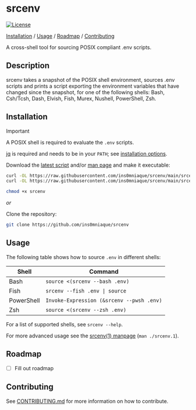 # srcenv

[![License](https://img.shields.io/github/license/ins0mniaque/srcenv)](https://github.com/ins0mniaque/srcenv/blob/master/LICENSE)

[Installation](#installation) / [Usage](#usage) / [Roadmap](#roadmap) / [Contributing](#contributing)

A cross-shell tool for sourcing POSIX compliant .env scripts.

## Description

srcenv takes a snapshot of the POSIX shell environment, sources .env scripts and
prints a script exporting the environment variables that have changed since the
snapshot, for one of the following shells: Bash, Csh/Tcsh, Dash, Elvish, Fish, Murex, Nushell, PowerShell, Zsh.

## Installation

> [!IMPORTANT]
> A POSIX shell is required to evaluate the `.env` scripts.
> 
> [jq](https://jqlang.github.io/jq/) is required and needs to be in your `PATH`; see [installation options](https://jqlang.github.io/jq/download/).

Download the [latest script](https://raw.githubusercontent.com/ins0mniaque/srcenv/main/srcenv) and/or [man page](https://raw.githubusercontent.com/ins0mniaque/srcenv/main/srcenv.1) and make it executable:

```bash
curl -OL https://raw.githubusercontent.com/ins0mniaque/srcenv/main/srcenv
curl -OL https://raw.githubusercontent.com/ins0mniaque/srcenv/main/srcenv.1

chmod +x srcenv
```

_or_

Clone the repository:

```bash
git clone https://github.com/ins0mniaque/srcenv
```

## Usage

The following table shows how to source `.env` in different shells:

| Shell      | Command                                   |
|------------|-------------------------------------------|
| Bash       | `source <(srcenv --bash .env)`            |
| Fish       | `srcenv --fish .env \| source`            |
| PowerShell | `Invoke-Expression (&srcenv --pwsh .env)` |
| Zsh        | `source <(srcenv --zsh .env)`             |

For a list of supported shells, see `srcenv --help`.

For more advanced usage see the [srcenv(1) manpage](https://github.com/ins0mniaque/srcenv/blob/main/srcenv.1.md) (`man ./srcenv.1`).

## Roadmap

- [ ] Fill out roadmap

## Contributing

See [CONTRIBUTING.md](https://github.com/ins0mniaque/srcenv/blob/main/CONTRIBUTING.md) for more information on how to contribute.
